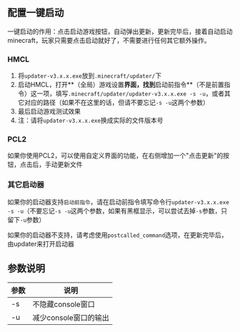 ## 配置一键启动

一键启动的作用：点击启动游戏按钮，自动弹出更新，更新完毕后，接着自动启动minecraft，玩家只需要点击启动就好了，不需要进行任何其它额外操作。

### HMCL

1. 将`updater-v3.x.x.exe`放到`.minecraft/updater/`下
2. 启动HMCL，打开**（全局）游戏设置**界面，找到**启动前指令**（不是前置指令）这一项，填写`.minecraft/updater/updater-v3.x.x.exe -s -u`，或者其它对应的路径（如果不在这里的话，但请不要忘记`-s -u`这两个参数）
3. 最后启动游戏测试效果
4. 注：请将`updater-v3.x.x.exe`换成实际的文件版本号

### PCL2

如果你使用PCL2，可以使用自定义界面的功能，在右侧增加一个"点击更新"的按钮，点击后，手动更新文件

### 其它启动器

如果你的启动器支持`启动前指令`，请在启动前指令填写命令行`updater-v3.x.x.exe -s -u`（不要忘记`-s -u`这两个参数，如果有黑框显示，可以尝试去掉`-s`参数，只留下`-u`参数）

如果你的启动器不支持，请考虑使用`postcalled_command`选项，在更新完毕后，由updater来打开启动器

## 参数说明

| 参数 | 说明                  |
| ---- | --------------------- |
| -s   | 不隐藏console窗口     |
| -u   | 减少console窗口的输出 |

